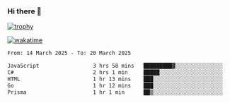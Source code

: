 ### Hi there 👋

[![trophy](https://github-profile-trophy.vercel.app/?username=cxnky&theme=dracula)](https://github.com/ryo-ma/github-profile-trophy)

[![wakatime](https://wakatime.com/badge/user/1c39c599-5497-41b9-a5be-2c4676e7fd23.svg)](https://wakatime.com/@1c39c599-5497-41b9-a5be-2c4676e7fd23)
<!--START_SECTION:waka-->

```txt
From: 14 March 2025 - To: 20 March 2025

JavaScript                 3 hrs 58 mins   █████████▓░░░░░░░░░░░░░░░   38.23 %
C#                         2 hrs 1 min     █████░░░░░░░░░░░░░░░░░░░░   19.50 %
HTML                       1 hr 13 mins    ███░░░░░░░░░░░░░░░░░░░░░░   11.72 %
Go                         1 hr 12 mins    ███░░░░░░░░░░░░░░░░░░░░░░   11.67 %
Prisma                     1 hr 1 min      ██▒░░░░░░░░░░░░░░░░░░░░░░   09.81 %
```

<!--END_SECTION:waka-->

